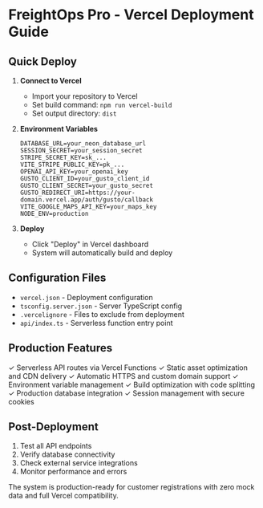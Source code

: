 # FreightOps Pro - Vercel Deployment Guide

## Quick Deploy

1. **Connect to Vercel**
   - Import your repository to Vercel
   - Set build command: `npm run vercel-build`
   - Set output directory: `dist`

2. **Environment Variables**
   ```
   DATABASE_URL=your_neon_database_url
   SESSION_SECRET=your_session_secret
   STRIPE_SECRET_KEY=sk_...
   VITE_STRIPE_PUBLIC_KEY=pk_...
   OPENAI_API_KEY=your_openai_key
   GUSTO_CLIENT_ID=your_gusto_client_id
   GUSTO_CLIENT_SECRET=your_gusto_secret
   GUSTO_REDIRECT_URI=https://your-domain.vercel.app/auth/gusto/callback
   VITE_GOOGLE_MAPS_API_KEY=your_maps_key
   NODE_ENV=production
   ```

3. **Deploy**
   - Click "Deploy" in Vercel dashboard
   - System will automatically build and deploy

## Configuration Files

- `vercel.json` - Deployment configuration
- `tsconfig.server.json` - Server TypeScript config
- `.vercelignore` - Files to exclude from deployment
- `api/index.ts` - Serverless function entry point

## Production Features

✓ Serverless API routes via Vercel Functions
✓ Static asset optimization and CDN delivery
✓ Automatic HTTPS and custom domain support
✓ Environment variable management
✓ Build optimization with code splitting
✓ Production database integration
✓ Session management with secure cookies

## Post-Deployment

1. Test all API endpoints
2. Verify database connectivity
3. Check external service integrations
4. Monitor performance and errors

The system is production-ready for customer registrations with zero mock data and full Vercel compatibility.